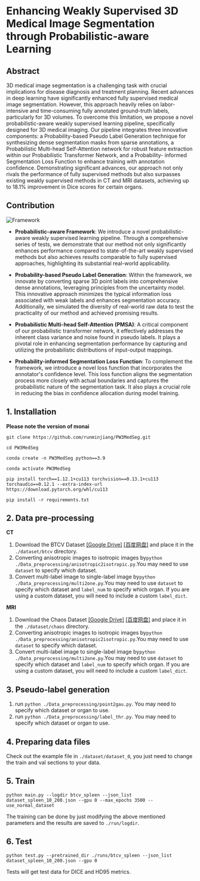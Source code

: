 # Enhancing Weakly Supervised 3D Medical Image Segmentation through Probabilistic-aware Learning

## Abstract

3D medical image segmentation is a challenging task  with crucial implications for disease diagnosis and treatment planning. Recent advances in deep learning have  significantly enhanced fully supervised medical image segmentation. However, this approach heavily relies on labor-intensive and time-consuming fully annotated ground-truth  labels, particularly for 3D volumes. To overcome this limitation, we propose a novel probabilistic-aware weakly supervised learning pipeline, specifically designed for 3D  medical imaging. Our pipeline integrates three innovative  components: a Probability-based Pseudo Label Generation technique for synthesizing dense segmentation masks  from sparse annotations, a Probabilistic Multi-head Self-Attention network for robust feature extraction within our  Probabilistic Transformer Network, and a Probability- informed Segmentation Loss Function to enhance training  with annotation confidence. Demonstrating significant advances, our approach not only rivals the performance of  fully supervised methods but also surpasses existing weakly  supervised methods in CT and MRI datasets, achieving up  to 18.1% improvement in Dice scores for certain organs.

## Contribution
![Framework](/images/framework.png)

- **Probabilistic-aware Framework**: We introduce a novel probabilistic-aware weakly supervised learning pipeline. Through a comprehensive series of tests, we demonstrate that our method not only significantly enhances performance compared to state-of-the-art weakly supervised methods but also achieves results comparable to fully supervised approaches, highlighting its substantial real-world applicability.

- **Probability-based Pseudo Label Generation**: Within the framework, we innovate by converting sparse 3D point labels into comprehensive dense annotations, leveraging principles from the uncertainty model. This innovative approach minimizes the typical information loss associated with weak labels and enhances segmentation accuracy. Additionally, we simulated the diversity of real-world raw data to test the practicality of our method and achieved promising results.

- **Probabilistic Multi-head Self-Attention (PMSA)**: A critical component of our probabilistic transformer network, it effectively addresses the inherent class variance and noise found in pseudo labels. It plays a pivotal role in enhancing segmentation performance by capturing and utilizing the probabilistic distributions of input-output mappings.

- **Probability-informed Segmentation Loss Function**: To complement the framework, we introduce a novel loss function that incorporates the annotator's confidence level. This loss function aligns the segmentation process more closely with actual boundaries and captures the probabilistic nature of the segmentation task. It also plays a crucial role in reducing the bias in confidence allocation during model training.


## 1. Installation
**Please note the version of monai**
```
git clone https://github.com/runminjiang/PW3MedSeg.git

cd PW3MedSeg

conda create -n PW3MedSeg python==3.9

conda activate PW3MedSeg

pip install torch==1.12.1+cu113 torchvision==0.13.1+cu113 torchaudio==0.12.1 --extra-index-url https://download.pytorch.org/whl/cu113

pip install -r requirements.txt
```

## 2. Data pre-processing 

**CT**

1. Download the BTCV Dataset [[Google Drive]](https://drive.google.com/drive/folders/19eClJK_E8-lg6L3xbZRw57DfS5Hadupz?usp=sharing) [[百度网盘]](https://pan.baidu.com/share/init?surl=5JepXpVaSTobUQsMo8HFvg&pwd=qdy7) and place it in the `./dataset/btcv` directory.
2. Converting anisotropic images to isotropic images by`python ./Data_preprocessing/anisotropic2isotropic.py`.You may need to use `dataset` to specify which dataset.
3. Convert multi-label image to single-label image by`python ./Data_preprocessing/multi2one.py`.You may need to use `dataset` to specify which dataset and `label_num` to specify which organ. If you are using a custom dataset, you will need to include a custom `label_dict`.

**MRI**

1. Download the Chaos Dataset [[Google Drive]](https://drive.google.com/drive/folders/124zWWxgwS5i972bRgqMGwDp3Fqi1gTn8?usp=drive_link) [[百度网盘]](https://pan.baidu.com/s/1TJUAxJV3iu9joIDbnM8kdw?pwd=qxtx) and place it in the `./dataset/chaos` directory.
2. Converting anisotropic images to isotropic images by`python ./Data_preprocessing/anisotropic2isotropic.py`.You may need to use `dataset` to specify which dataset.
3. Convert multi-label image to single-label image by`python ./Data_preprocessing/multi2one.py`.You may need to use `dataset` to specify which dataset and `label_num` to specify which organ. If you are using a custom dataset, you will need to include a custom `label_dict`.


## 3. Pseudo-label generation

1. run `python ./Data_preprocessing/point2gau.py`. You may need to specify which dataset or organ to use.
2. run `python ./Data_preprocessing/label_thr.py`. You may need to specify which dataset or organ to use.

## 4. Preparing data files
Check out the example file in `./dataset/dataset_0`, you just need to change the train and val sections to your data.

## 5. Train
```
python main.py --logdir btcv_spleen --json_list dataset_spleen_10_200.json --gpu 0 --max_epochs 3500 --use_normal_dataset
```
The training can be done by just modifying the above mentioned parameters and the results are saved to `./run/logdir`.

## 6. Test
```
python test.py --pretrained_dir ./runs/btcv_spleen --json_list dataset_spleen_10_200.json --gpu 0
```
Tests will get test data for DICE and HD95 metrics.
